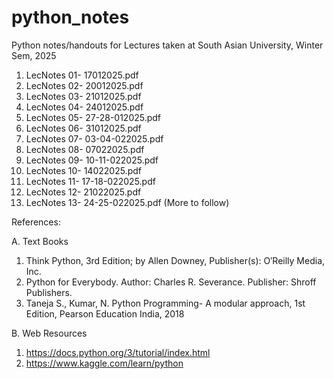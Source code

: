 # python_notes
Python notes/handouts for Lectures taken at South Asian University, Winter Sem, 2025

1. LecNotes 01- 17012025.pdf
2. LecNotes 02- 20012025.pdf
3. LecNotes 03- 21012025.pdf
4. LecNotes 04- 24012025.pdf
5. LecNotes 05- 27-28-012025.pdf
6. LecNotes 06- 31012025.pdf
7. LecNotes 07- 03-04-022025.pdf
8. LecNotes 08- 07022025.pdf
9. LecNotes 09- 10-11-022025.pdf
10. LecNotes 10- 14022025.pdf
11. LecNotes 11- 17-18-022025.pdf
12. LecNotes 12- 21022025.pdf
13. LecNotes 13- 24-25-022025.pdf
(More to follow)

References:

A. Text Books
1.  Think Python, 3rd Edition; by Allen Downey, Publisher(s): O′Reilly Media, Inc.
2.  Python for Everybody. Author: Charles R. Severance. Publisher: Shroff Publishers.
3.  Taneja S., Kumar, N. Python Programming- A modular approach, 1st Edition, Pearson Education India,
2018

B. Web Resources
1. https://docs.python.org/3/tutorial/index.html
2. https://www.kaggle.com/learn/python
